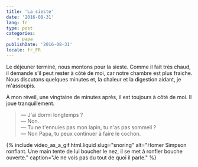 ```yaml
---
title: 'La sieste'
date: '2016-08-31'
lang: fr
type: post
categories:
    - papa
publishDate: '2016-08-31'
locale: fr_FR
---
```


Le déjeuner terminé, nous montons pour la sieste. Comme il fait très chaud, il demande s'il peut rester à côté de moi, car notre chambre est plus fraiche. Nous discutons quelques minutes et, la chaleur et la digestion aidant, je m'assoupis.

<!-- more -->

À mon réveil, une vingtaine de minutes après, il est toujours à côté de moi. Il joue tranquillement.

> — J'ai dormi longtemps ?  
> — Non.  
> — Tu ne t'ennuies pas mon lapin, tu n'as pas sommeil ?  
> — Non Papa, tu peux continuer à faire le cochon.

{% include video_as_a_gif.html.liquid
    slug="snoring"
    alt="Homer Simpson ronflant. Une main tente de lui boucher le nez, il se met à ronfler bouche ouverte."
    caption="Je ne vois pas du tout de quoi il parle."
%}
